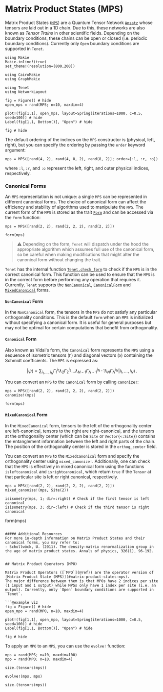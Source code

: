 # Matrix Product States (MPS)

Matrix Product States ([`MPS`](@ref)) are a Quantum Tensor Network [`Ansatz`](@ref) whose tensors are laid out in a 1D chain.
Due to this, these networks are also known as _Tensor Trains_ in other scientific fields.
Depending on the boundary conditions, these chains can be open or closed (i.e. periodic boundary conditions). Currently
only `Open` boundary conditions are supported in `Tenet`.

```@setup viz
using Makie
Makie.inline!(true)
set_theme!(resolution=(800,200))

using CairoMakie
using GraphMakie

using Tenet
using NetworkLayout
```

```@example viz
fig = Figure() # hide
open_mps = rand(MPS; n=10, maxdim=4)

plot!(fig[1,1], open_mps, layout=Spring(iterations=1000, C=0.5, seed=100)) # hide
Label(fig[1,1, Bottom()], "Open") # hide

fig # hide
```

The default ordering of the indices on the `MPS` constructor is (physical, left, right), but you can specify the ordering by passing the `order` keyword argument:

```@repl
mps = MPS([rand(4, 2), rand(4, 8, 2), rand(8, 2)]; order=[:l, :r, :o])
```
where `:l`, `:r`, and `:o` represent the left, right, and outer physical indices, respectively.


### Canonical Forms

An `MPS` representation is not unique: a single `MPS` can be represented in different canonical forms. The choice of canonical form can affect the efficiency and stability of algorithms used to manipulate the `MPS`.
The current form of the `MPS` is stored as the trait [`Form`](@ref) and can be accessed via the `form` function:

```@repl
mps = MPS([rand(2, 2), rand(2, 2, 2), rand(2, 2)])

form(mps)
```
> :warning: Depending on the form, `Tenet` will dispatch under the hood the appropriate algorithm which assumes full use of the canonical form, so be careful when making modifications that might alter the canonical form without changing the trait.

`Tenet` has the internal function [`Tenet.check_form`](@ref) to check if the `MPS` is in the correct canonical form. This function can be used to ensure that the `MPS` is in the correct form before performing any operation that requires it.
Currently, `Tenet` supports the [`NonCanonical`](@ref), [`CanonicalForm`](@ref) and [`MixedCanonical`](@ref) forms.

#### `NonCanonical` Form
In the `NonCanonical` form, the tensors in the `MPS` do not satisfy any particular orthogonality conditions. This is the default `form` when an `MPS` is initialized without specifying a canonical form. It is useful for general purposes but may not be optimal for certain computations that benefit from orthogonality.

#### `Canonical` Form
Also known as Vidal's form, the `Canonical` form represents the `MPS` using a sequence of isometric tensors (`Γ`) and diagonal vectors (`λ`) containing the Schmidt coefficients. The `MPS` is expressed as:

```math
| \psi \rangle = \sum_{i_1, \dots, i_N} \Gamma_1^{i_1} \lambda_2 \Gamma_2^{i_2} \dots \lambda_{N-1} \Gamma_{N-1}^{i_{N-1}} \lambda_N \Gamma_N^{i_N} | i_1, \dots, i_N \rangle \, .
```

You can convert an `MPS` to the `Canonical` form by calling `canonize!`:

```@repl
mps = MPS([rand(2, 2), rand(2, 2, 2), rand(2, 2)])
canonize!(mps)

form(mps)
```

#### `MixedCanonical` Form
In the `MixedCanonical` form, tensors to the left of the orthogonality center are left-canonical, tensors to the right are right-canonical, and the tensors at the orthogonality center (which can be `Site` or `Vector{<:Site}`) contains the entanglement information between the left and right parts of the chain. The position of the orthogonality center is stored in the `orthog_center` field.

You can convert an `MPS` to the `MixedCanonical` form and specify the orthogonality center using `mixed_canonize!`. Additionally, one can check that the `MPS` is effectively in mixed canonical form using the functions `isleftcanonical` and `isrightcanonical`, which return `true` if the `Tensor` at that particular site is left or right canonical, respectively.

```@repl
mps = MPS([rand(2, 2), rand(2, 2, 2), rand(2, 2)])
mixed_canonize!(mps, Site(2))

isisometry(mps, 1; dir=:right) # Check if the first tensor is left canonical
isisometry(mps, 3; dir=:left) # Check if the third tensor is right canonical
```

form(mps)
```

##### Additional Resources
For more in-depth information on Matrix Product States and their canonical forms, you may refer to:
- Schollwöck, U. (2011). The density-matrix renormalization group in the age of matrix product states. Annals of physics, 326(1), 96-192.


## Matrix Product Operators (MPO)

Matrix Product Operators ([`MPO`](@ref)) are the operator version of [Matrix Product State (MPS)](#matrix-product-states-mps).
The major difference between them is that MPOs have 2 indices per site (1 input and 1 output) while MPSs only have 1 index per site (i.e. an output). Currently, only `Open` boundary conditions are supported in `Tenet`.

```@example viz
fig = Figure() # hide
open_mpo = rand(MPO, n=10, maxdim=4)

plot!(fig[1,1], open_mpo, layout=Spring(iterations=1000, C=0.5, seed=100)) # hide
Label(fig[1,1, Bottom()], "Open") # hide

fig # hide
```

To apply an `MPO` to an `MPS`, you can use the `evolve!` function:

```@repl
mps = rand(MPS; n=10, maxdim=100)
mpo = rand(MPO; n=10, maxdim=4)

size.(tensors(mps))

evolve!(mps, mpo)

size.(tensors(mps))
```